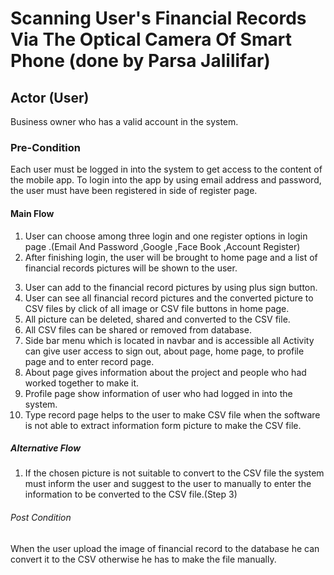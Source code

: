 # Scanning User's Financial Records Via The Optical Camera Of Smart Phone (done by Parsa Jalilifar)

## Actor (User)

Business owner who has a valid account in the system.

### Pre-Condition

Each user must be logged in into the system to get access to the content of the mobile app.
To login into the app by using email address and password, the user must have been registered in side of register page.

#### Main Flow

1. User can choose among three login and one register options in login page .(Email And Password ,Google ,Face Book ,Account Register)
2. After finishing login, the user will be brought to home page and a list of financial records pictures will be shown to the user.
3) User can add to the financial record pictures by using plus sign button.
4) User can see all financial record pictures and the converted picture to CSV files by click of all image or CSV file buttons in home page.
5) All picture can be deleted, shared and converted to the CSV file.
6) All CSV files can be shared or removed from database.
7) Side bar menu which is located in navbar and is accessible all Activity can give user access to sign out, about page, home page, to profile page
   and to enter record page.
8) About page gives information about the project and people who had worked together to make it.
9) Profile page show information of user who had logged in into the system.
10) Type record page helps to the user to make CSV file when the software is not able to extract information form picture to make the CSV file.

##### Alternative Flow

1. If the chosen picture is not suitable to convert to the CSV file the system must inform the user and suggest to the user to manually to enter
   the information to be converted to the CSV file.(Step 3)


###### Post Condition

When the user upload the image of financial record to the database he can convert it to the CSV otherwise he has to make the file manually.